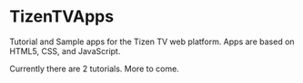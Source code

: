 TizenTVApps
===========

Tutorial and Sample apps for the Tizen TV web platform.  Apps are based on HTML5, CSS, and JavaScript.

Currently there are 2 tutorials. More to come.
 
